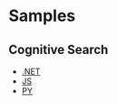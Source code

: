 # Samples

## Cognitive Search


* [.NET](https://github.com/Azure-Samples/azure-search-dotnet-samples)
* [JS](https://github.com/Azure-Samples/azure-search-javascript-samples)
* [PY](https://github.com/Azure-Samples/azure-search-python-samples)
